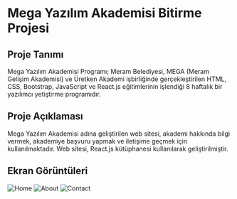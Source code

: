 # Mega Yazılım Akademisi Bitirme Projesi

## Proje Tanımı
Mega Yazılım Akademisi Programı; Meram Belediyesi, MEGA (Meram Gelişim Akademisi) ve Üretken Akademi işbirliğinde gerçekleştirilen HTML, CSS, Bootstrap, JavaScript ve React.js eğitimlerinin işlendiği 8 haftalık bir yazılımcı yetiştirme programıdır.

## Proje Açıklaması
Mega Yazılım Akademisi adına geliştirilen web sitesi, akademi hakkında bilgi vermek, akademiye başvuru yapmak ve iletişime geçmek için kullanılmaktadır. Web sitesi, React.js kütüphanesi kullanılarak geliştirilmiştir.

## Ekran Görüntüleri
![Home](/meram-gelisim-akademisi/src/assets/img/home.png)
![About](/meram-gelisim-akademisi/src/assets/img/about.png)
![Contact](/meram-gelisim-akademisi/src/assets/img/contact.png)